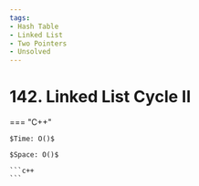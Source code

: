 ```yaml
---
tags:
- Hash Table
- Linked List
- Two Pointers
- Unsolved
---
```



# 142. Linked List Cycle II

=== "C++"

    $Time: O()$

    $Space: O()$

    ```c++
    ```